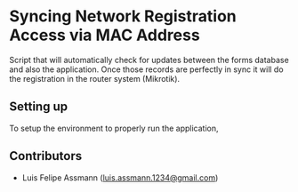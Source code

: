# Syncing Network Registration Access via MAC Address

Script that will automatically check for updates between the forms database and also the application. Once those records are perfectly in sync it will do the registration in the router system (Mikrotik).

## Setting up

To setup the environment to properly run the application,

## Contributors

- Luis Felipe Assmann (luis.assmann.1234@gmail.com)
